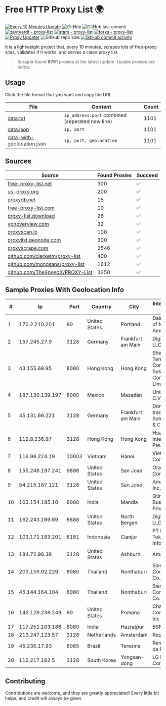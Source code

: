 
# Free HTTP Proxy List 🌍

[![Every 10 Minutes Update](https://github.com/mertguvencli/http-proxy-list/actions/workflows/main.yml/badge.svg?branch=main)](https://github.com/mertguvencli/http-proxy-list/actions/workflows/main.yml)
![GitHub](https://img.shields.io/github/license/mertguvencli/http-proxy-list)
![GitHub last commit](https://img.shields.io/github/last-commit/mertguvencli/http-proxy-list)
[![zevtyardt - proxy-list](https://img.shields.io/static/v1?label=zevtyardt&message=proxy-list&color=blue&logo=github)](https://github.com/zevtyardt/proxy-list "Go to GitHub repo")
[![stars - proxy-list](https://img.shields.io/github/stars/zevtyardt/proxy-list?style=social)](https://github.com/zevtyardt/proxy-list)
[![forks - proxy-list](https://img.shields.io/github/forks/zevtyardt/proxy-list?style=social)](https://github.com/zevtyardt/proxy-list)
[![Proxy Updater](https://github.com/zevtyardt/proxy-list/workflows/Proxy%20Updater/badge.svg)](https://github.com/zevtyardt/proxy-list/actions?query=workflow:"Proxy+Updater")
![GitHub repo size](https://img.shields.io/github/repo-size/zevtyardt/proxy-list)
[![GitHub commit activity](https://img.shields.io/github/commit-activity/m/zevtyardt/proxy-list?logo=commits)](https://github.com/zevtyardt/proxy-list/commits/main)

It is a lightweight project that, every 10 minutes, scrapes lots of free-proxy sites, validates if it works, and serves a clean proxy list.

> Scraper found **8791** proxies at the latest update. Usable proxies are below.

## Usage

Click the file format that you want and copy the URL.

|File|Content|Count|
|----|-------|-----|
|[data.txt](https://raw.githubusercontent.com/mertguvencli/http-proxy-list/main/proxy-list/data.txt)|`ip_address:port` combined (seperated new line)|1101|
|[data.json](https://raw.githubusercontent.com/mertguvencli/http-proxy-list/main/proxy-list/data.json)|`ip, port`|1101|
|[data-with-geolocation.json](https://raw.githubusercontent.com/mertguvencli/http-proxy-list/main/proxy-list/data-with-geolocation.json)|`ip, port, geolocation`|1101|

## Sources

|Source|Found Proxies|Succeed|
|------|-------------|-------|
|[free-proxy-list.net](https://free-proxy-list.net)|300|✅|
|[us-proxy.org](https://www.us-proxy.org)|200|✅|
|[proxydb.net](http://proxydb.net)|15|✅|
|[free-proxy-list.com](https://free-proxy-list.com/?page=&port=&type%5B%5D=http&type%5B%5D=https&up_time=0&search=Search)|10|✅|
|[proxy-list.download](https://www.proxy-list.download/HTTP)|26|✅|
|[vpnoverview.com](https://vpnoverview.com/privacy/anonymous-browsing/free-proxy-servers)|32|✅|
|[proxyscan.io](https://www.proxyscan.io)|100|✅|
|[proxylist.geonode.com](https://proxylist.geonode.com/api/proxy-list?limit=300&page=1&sort_by=lastChecked&sort_type=desc&protocols=http,https)|300|✅|
|[proxyscrape.com](https://api.proxyscrape.com/v2/?request=displayproxies&protocol=http&timeout=10000&country=all&ssl=all&anonymity=all)|2546|✅|
|[github.com/clarketm/proxy-list](https://raw.githubusercontent.com/clarketm/proxy-list/master/proxy-list-raw.txt)|400|✅|
|[github.com/monosans/proxy-list](https://raw.githubusercontent.com/monosans/proxy-list/main/proxies/http.txt)|1612|✅|
|[github.com/TheSpeedX/PROXY-List](https://raw.githubusercontent.com/TheSpeedX/PROXY-List/master/http.txt)|3250|✅|


## Sample Proxies With Geolocation Info

|#|Ip|Port|Country|City|Internet Service Provider|
|-|--|----|-------|----|-------------------------|
|1|170.2.210.201|80|United States|Portland|Daimler Trucks of North America LLC|
|2|157.245.27.9|3128|Germany|Frankfurt am Main|DigitalOcean, LLC|
|3|43.155.69.95|8080|Hong Kong|Hong Kong|Shenzhen Tencent Computer Systems Company Limited|
|4|187.130.139.197|8080|Mexico|Mazatlán|Uninet S.A. de C.V.|
|5|45.131.66.221|3128|Germany|Frankfurt am Main|Dominic Scholz trading as ITP-Solutions GmbH & Co. KG|
|6|119.8.236.97|3128|Hong Kong|Hong Kong|Huawei International Pte. Ltd.|
|7|116.98.224.19|10003|Vietnam|Hanoi|Viettel Corporation|
|8|155.248.197.241|9898|United States|San Jose|Oracle Corporation|
|9|54.215.187.121|3128|United States|San Jose|Amazon.com, Inc.|
|10|103.154.185.10|8080|India|Mandla|Qtime Businesses Private Limited|
|11|162.243.169.69|8888|United States|North Bergen|DigitalOcean, LLC|
|12|103.171.183.201|8181|Indonesia|Cianjur|PT Hayat Teknologi Informatika|
|13|184.72.98.38|3128|United States|Ashburn|Amazon.com|
|14|203.159.92.229|8080|Thailand|Nonthaburi|Siamdata Communication Co., ltd.|
|15|45.144.164.104|8080|Thailand|Nonthaburi|Siamdata Communication Co.|
|16|142.129.238.249|80|United States|Pomona|Charter Communications Inc|
|17|117.251.103.186|8080|India|Hazratpur|BSNL Internet|
|18|213.247.123.57|3128|Netherlands|Amsterdam|Routit BV|
|19|45.236.17.93|8085|Brazil|Teresina|Renata Oliveira da Rocha|
|20|112.217.162.5|3128|South Korea|Yongsan-dong|LG DACOM Corporation|



## Contributing

Contributions are welcome, and they are greatly appreciated! Every
little bit helps, and credit will always be given.

